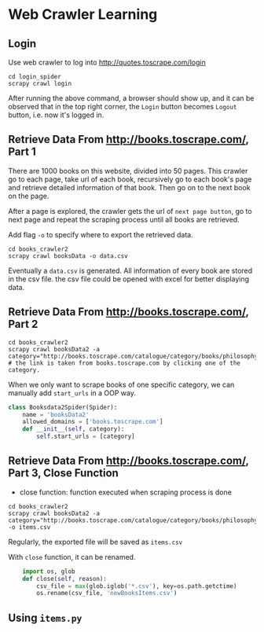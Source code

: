 # Web Crawler Learning

## Login

Use web crawler to log into <http://quotes.toscrape.com/login>

```shell
cd login_spider
scrapy crawl login
```

After running the above command, a browser should show up, and it can be observed that in the top right corner, the `Login` button becomes `Logout` button, i.e. now it's logged in.



## Retrieve Data From <http://books.toscrape.com/>, Part 1

There are 1000 books on this website, divided into 50 pages. This crawler go to each page, take url of each book, recursively go to each book's page and retrieve detailed information of that book. Then go on to the next book on the page.

After a page is explored, the crawler gets the url of `next page button`, go to next page and repeat the scraping process until all books are retrieved.

Add flag `-o` to specify where to export the retrieved data.

```shell
cd books_crawler2
scrapy crawl booksData -o data.csv
```

Eventually a `data.csv` is generated. All information of every book are stored in the csv file. the csv file could be opened with excel for better displaying data.  

## Retrieve Data From <http://books.toscrape.com/>, Part 2

```shell
cd books_crawler2
scrapy crawl booksData2 -a category="http://books.toscrape.com/catalogue/category/books/philosophy_7/index.html"
# the link is taken from books.toscrape.com by clicking one of the category.
```

When we only want to scrape books of one specific category, we can manually add `start_urls` in a OOP way.

```python
class Booksdata2Spider(Spider):
    name = 'booksData2'
    allowed_domains = ['books.toscrape.com']
	def __init__(self, category):
        self.start_urls = [category]
```

## Retrieve Data From <http://books.toscrape.com/>, Part 3, Close Function

* close function: function executed when scraping process is done

```shell
cd books_crawler2
scrapy crawl booksData2 -a category="http://books.toscrape.com/catalogue/category/books/philosophy_7/index.html" -o items.csv
```

Regularly, the exported file will be saved as `items.csv`

With `close` function, it can be renamed.

```python
    import os, glob
    def close(self, reason):
        csv_file = max(glob.iglob('*.csv'), key=os.path.getctime)
        os.rename(csv_file, 'newBooksItems.csv')
```



## Using `items.py`

